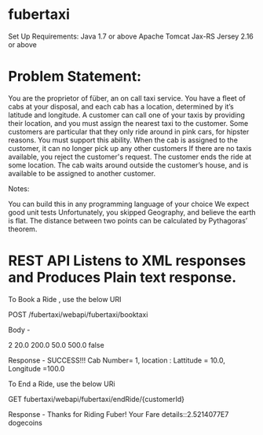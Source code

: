 # fubertaxi

Set Up Requirements:
Java 1.7 or above
Apache Tomcat
Jax-RS Jersey 2.16 or above

# Problem Statement:

You are the proprietor of füber, an on call taxi service.
You have a fleet of cabs at your disposal, and each cab has a location, determined by it’s latitude and longitude.
A customer can call one of your taxis by providing their location, and you must assign the nearest taxi to the customer.
Some customers are particular that they only ride around in pink cars, for hipster reasons. You must support this ability.
When the cab is assigned to the customer, it can no longer pick up any other customers
If there are no taxis available, you reject the customer's request.
The customer ends the ride at some location. The cab waits around outside the customer’s house, and is available to be assigned to another customer.

Notes:

You can build this in any programming language of your choice
We expect good unit tests
Unfortunately, you skipped Geography, and believe the earth is flat. The distance between two points can be calculated by Pythagoras’ theorem.


# REST API Listens to XML responses and Produces Plain text response.

To Book a Ride , use the below URI

POST /fubertaxi/webapi/fubertaxi/booktaxi 

Body -
<?xml version="1.0" encoding="UTF-8" standalone="yes"?>
<customer>
	<id>2</id>
    <location>
        <lattitude>20.0</lattitude>
        <longitude>200.0</longitude>
    </location>
    <destLocation>
        <lattitude>50.0</lattitude>
        <longitude>500.0</longitude>
    </destLocation>
    <pinkPreferred>false</pinkPreferred>
</customer>


Response - 
SUCCESS!!! Cab Number= 1, location : Lattitude = 10.0, Longitude =100.0

To End a Ride, use the below URi

GET fubertaxi/webapi/fubertaxi/endRide/{customerId}

Response -
Thanks for Riding Fuber! Your Fare details::2.5214077E7 dogecoins



